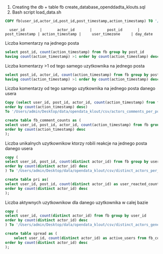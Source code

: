 

1. Creating the db + table fb
create_database_openddadta_klouts.sql
2. Bash script load_data.sh

```sql
COPY fb(user_id,actor_id,post_id,post_timestamp,action_timestamp) TO '/Users/admin/Desktop/fb.csv' DELIMITER ',' CSV HEADER;

```

      user_id       |       actor_id       |       post_id       | post_timestamp | action_timestamp |     user_timezone     | day_date 


Liczba komentarzy na jednego posta
```sql
select post_id, count(action_timestamp) from fb group by post_id  
having count(action_timestamp) >1 order by count(action_timestamp) desc;
```

Liczba komentarzy >1 od tego samego uzytkownika na jednego posta
```sql
select post_id, actor_id, count(action_timestamp) from fb group by post_id, actor_id
having count(action_timestamp) >1 order by count(action_timestamp) desc;
```


Liczba komentarzy od tego samego uzytkownika na jednego posta danego usera
```sql
Copy (select user_id, post_id, actor_id, count(action_timestamp) from fb group by user_id, post_id, actor_id
order by count(action_timestamp) desc)
To '/Users/admin/Desktop/data/opendata_klout/csv/actors_comments_per_post.csv' With CSV DELIMITER ',';
```

```sql
create table fb_comment_counts as (
select user_id, post_id, actor_id, count(action_timestamp) from fb group by user_id, post_id, actor_id
order by count(action_timestamp) desc
);
```

Liczba unikalnych uzytkownikow ktorzy robili reakcje na jednego posta danego usera
```sql
copy (
select user_id, post_id, count(distinct actor_id) from fb group by user_id, post_id
order by count(distinct actor_id) desc
) To '/Users/admin/Desktop/data/opendata_klout/csv/distinct_actors_per_post.csv' With CSV DELIMITER ',';
```

```sql
create table pri as(
select user_id, post_id, count(distinct actor_id) as user_reacted_count, sum(actor_reaction_count) as reaction_sum from post_reacion_intensity group by user_id, post_id
order by count(distinct actor_id) desc
);
```

Liczba aktywnych uzytkownikow dla danego uzytkownika w calej bazie
```sql
copy (
select user_id, count(distinct actor_id) from fb group by user_id
order by count(distinct actor_id) desc
) To '/Users/admin/Desktop/data/opendata_klout/csv/distinct_actors_generally.csv' With CSV DELIMITER ',';
```
```sql
create table spread as (
	select user_id, count(distinct actor_id) as active_users from fb_comment_counts group by user_id
order by count(distinct actor_id) desc
);

```

